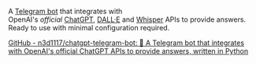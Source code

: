 

A [Telegram bot](https://core.telegram.org/bots/api) that integrates with OpenAI's _official_ [ChatGPT](https://openai.com/blog/chatgpt/), [DALL·E](https://openai.com/product/dall-e-2) and [Whisper](https://openai.com/research/whisper) APIs to provide answers. Ready to use with minimal configuration required.

[GitHub - n3d1117/chatgpt-telegram-bot: 🤖 A Telegram bot that integrates with OpenAI's official ChatGPT APIs to provide answers, written in Python](https://github.com/n3d1117/chatgpt-telegram-bot)

